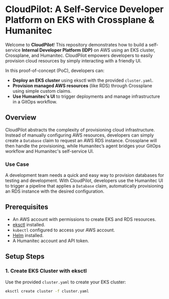 # CloudPilot: A Self-Service Developer Platform on EKS with Crossplane & Humanitec

Welcome to **CloudPilot**! This repository demonstrates how to build a self-service **Internal Developer Platform (IDP)** on AWS using an EKS cluster, Crossplane, and Humanitec. CloudPilot empowers developers to easily provision cloud resources by simply interacting with a friendly UI.

In this proof-of-concept (PoC), developers can:

- **Deploy an EKS cluster** using eksctl with the provided `cluster.yaml`.
- **Provision managed AWS resources** (like RDS) through Crossplane using simple custom claims.
- **Use Humanitec's UI** to trigger deployments and manage infrastructure in a GitOps workflow.

## Overview

CloudPilot abstracts the complexity of provisioning cloud infrastructure. Instead of manually configuring AWS resources, developers can simply create a `Database` claim to request an AWS RDS instance. Crossplane will then handle the provisioning, while Humanitec’s agent bridges your GitOps workflow and Humanitec's self-service UI.

### Use Case

A development team needs a quick and easy way to provision databases for testing and development. With CloudPilot, developers use the Humanitec UI to trigger a pipeline that applies a `Database` claim, automatically provisioning an RDS instance with the desired configuration.

## Prerequisites

- An AWS account with permissions to create EKS and RDS resources.
- [eksctl](https://eksctl.io/) installed.
- `kubectl` configured to access your AWS account.
- [Helm](https://helm.sh/) installed.
- A Humanitec account and API token.

## Setup Steps

### 1. Create EKS Cluster with eksctl

Use the provided `cluster.yaml` to create your EKS cluster:

```bash
eksctl create cluster -f cluster.yaml
